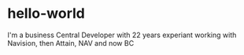 # hello-world
I'm a business Central Developer  with 22 years experiant working with Navision, then Attain, NAV and now BC
